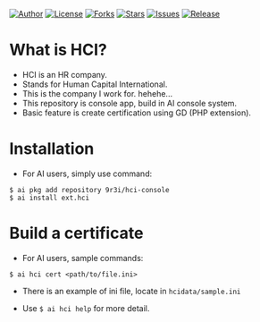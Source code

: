 
[![Author](https://img.shields.io/badge/author-9r3i-lightgrey.svg)](https://github.com/9r3i)
[![License](https://img.shields.io/github/license/9r3i/hci-console.svg)](https://github.com/9r3i/hci-console/blob/master/license.txt)
[![Forks](https://img.shields.io/github/forks/9r3i/hci-console.svg)](https://github.com/9r3i/hci-console/network)
[![Stars](https://img.shields.io/github/stars/9r3i/hci-console.svg)](https://github.com/9r3i/hci-console/stargazers)
[![Issues](https://img.shields.io/github/issues/9r3i/hci-console.svg)](https://github.com/9r3i/hci-console/issues)
[![Release](https://img.shields.io/github/release/9r3i/hci-console.svg)](https://github.com/9r3i/hci-console/releases)


# What is HCI?
- HCI is an HR company.
- Stands for Human Capital International.
- This is the company I work for. hehehe...
- This repository is console app, build in AI console system.
- Basic feature is create certification using GD (PHP extension).


# Installation
- For AI users, simply use command:

```
$ ai pkg add repository 9r3i/hci-console
$ ai install ext.hci
```


# Build a certificate
- For AI users, sample commands:

```
$ ai hci cert <path/to/file.ini>
```

- There is an example of ini file, locate in ```hcidata/sample.ini``` 


- Use ```$ ai hci help``` for more detail.


